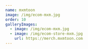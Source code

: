 ```yaml
---
name: mxmtoon
image: /img/ecom-mxm.jpg
order: 10
galleryImages:
  - image: /img/ecom-mxm.jpg
  - image: /img/ecom-store-mxm.jpg
    url: https://merch.mxmtoon.com
---
```

